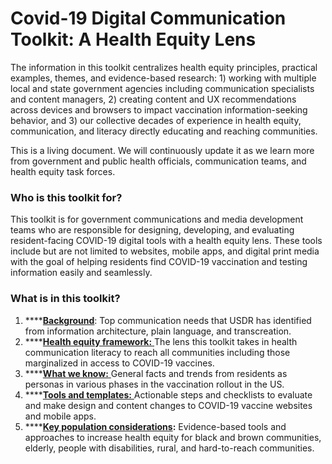 # Covid-19 Digital Communication Toolkit: A Health Equity Lens

The information in this toolkit centralizes health equity principles, practical examples, themes, and evidence-based research: 1\) working with multiple local and state government agencies including communication specialists and content managers, 2\) creating content and UX recommendations across devices and browsers to impact vaccination information-seeking behavior, and 3\) our collective decades of experience in health equity, communication, and literacy directly educating and reaching communities.

This is a living document. We will continuously update it as we learn more from government and public health officials, communication teams, and health equity task forces.

### Who is this toolkit for?

This toolkit is for government communications and media development teams who are responsible for designing, developing, and evaluating resident-facing COVID-19 digital tools with a health equity lens. These tools include but are not limited to websites, mobile apps, and digital print media with the goal of helping residents find COVID-19 vaccination and testing information easily and seamlessly.

### **What is in this toolkit?**

1. \*\*\*\*[**Background**](introduction/background.md): Top communication needs that USDR has identified from information architecture, plain language, and transcreation.
2. \*\*\*\*[**Health equity framework:** ](health-equity-framework/relationships-and-networks.md)The lens this toolkit takes in health communication literacy to reach all communities including those marginalized in access to COVID-19 vaccines.
3. \*\*\*\*[**What we know:** ](what-we-know/resident-personas.md)General facts and trends from residents as personas in various phases in the vaccination rollout in the US.
4. \*\*\*\*[**Tools and templates:** ](tools-and-templates/checklists.md)Actionable steps and checklists to evaluate and make design and content changes to COVID-19 vaccine websites and mobile apps.
5. \*\*\*\*[**Key population considerations**](key-population-considerations/elderly-and-the-aging-population.md)**:** Evidence-based tools and approaches to increase health equity for black and brown communities, elderly, people with disabilities, rural, and hard-to-reach communities. 

